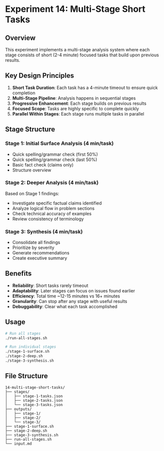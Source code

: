 # Experiment 14: Multi-Stage Short Tasks

## Overview
This experiment implements a multi-stage analysis system where each stage consists of short (2-4 minute) focused tasks that build upon previous results.

## Key Design Principles

1. **Short Task Duration**: Each task has a 4-minute timeout to ensure quick completion
2. **Multi-Stage Pipeline**: Analysis happens in sequential stages
3. **Progressive Enhancement**: Each stage builds on previous results
4. **Focused Scope**: Tasks are highly specific to complete quickly
5. **Parallel Within Stages**: Each stage runs multiple tasks in parallel

## Stage Structure

### Stage 1: Initial Surface Analysis (4 min/task)
- Quick spelling/grammar check (first 50%)
- Quick spelling/grammar check (last 50%)
- Basic fact check (claims only)
- Structure overview

### Stage 2: Deeper Analysis (4 min/task)
Based on Stage 1 findings:
- Investigate specific factual claims identified
- Analyze logical flow in problem sections
- Check technical accuracy of examples
- Review consistency of terminology

### Stage 3: Synthesis (4 min/task)
- Consolidate all findings
- Prioritize by severity
- Generate recommendations
- Create executive summary

## Benefits
- **Reliability**: Short tasks rarely timeout
- **Adaptability**: Later stages can focus on issues found earlier
- **Efficiency**: Total time ~12-15 minutes vs 16+ minutes
- **Granularity**: Can stop after any stage with useful results
- **Debuggability**: Clear what each task accomplished

## Usage

```bash
# Run all stages
./run-all-stages.sh

# Run individual stages
./stage-1-surface.sh
./stage-2-deep.sh  
./stage-3-synthesis.sh
```

## File Structure
```
14-multi-stage-short-tasks/
├── stages/
│   ├── stage-1-tasks.json
│   ├── stage-2-tasks.json
│   └── stage-3-tasks.json
├── outputs/
│   ├── stage-1/
│   ├── stage-2/
│   └── stage-3/
├── stage-1-surface.sh
├── stage-2-deep.sh
├── stage-3-synthesis.sh
├── run-all-stages.sh
└── input.md
```